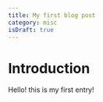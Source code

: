 ```yaml
---
title: My first blog post
category: misc
isDraft: true
---
```

# Introduction
Hello! this is my first entry!
